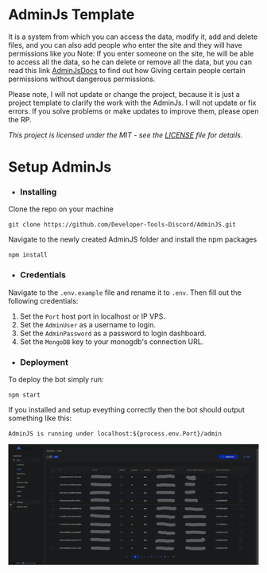 <h1>AdminJs Template</h1>

It is a system from which you can access the data, modify it, add and delete files, and you can also add people who enter the site and they will have permissions like you
Note: If you enter someone on the site, he will be able to access all the data, so he can delete or remove all the data, but you can read this link [AdminJsDocs](https://docs.adminjs.co/tutorials/adding-role-based-access-control) to find out how Giving certain people certain permissions without dangerous permissions.


Please note, I will not update or change the project, because it is just a project template to clarify the work with the AdminJs. I will not update or fix errors.
If you solve problems or make updates to improve them, please open the RP.

_This project is licensed under the MIT - see the [LICENSE](LICENSE) file for details._

# Setup AdminJs

- ### Installing

Clone the repo on your machine

    git clone https://github.com/Developer-Tools-Discord/AdminJS.git

Navigate to the newly created AdminJS folder and install the npm packages

    npm install

- ### Credentials

Navigate to the `.env.example` file and rename it to `.env`.
Then fill out the following credentials:

1. Set the `Port` host port in localhost or IP VPS.
2. Set the `AdminUser` as a username to login.
3. Set the `AdminPassword` as a password to login dashboard.
4. Set the `MongoDB` key to your monogdb's connection URL.

- ### Deployment

To deploy the bot simply run:

    npm start

If you installed and setup eveything correctly then the bot should output something like this:

    AdminJS is running under localhost:${process.env.Port}/admin

<div align="center">
    <img src="Photos\AdminJs.png"/><br>
</div>
